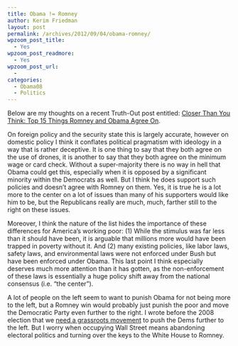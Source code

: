 ```yaml
---
title: Obama != Romney
author: Kerim Friedman
layout: post
permalink: /archives/2012/09/04/obama-romney/
wpzoom_post_title:
  - Yes
wpzoom_post_readmore:
  - Yes
wpzoom_post_url:
  - 
categories:
  - Obama08
  - Politics
---
```

Below are my thoughts on a recent Truth-Out post entitled: <a href="http://truth-out.org/opinion/item/11289-closer-than-you-think-top-15-things-romney-and-obama-agree-on" onclick="_gaq.push(['_trackEvent', 'outbound-article', 'http://truth-out.org/opinion/item/11289-closer-than-you-think-top-15-things-romney-and-obama-agree-on', 'Closer Than You Think: Top 15 Things Romney and Obama Agree On']);" >Closer Than You Think: Top 15 Things Romney and Obama Agree On</a>.

On foreign policy and the security state this is largely accurate, however on domestic policy I think it conflates political pragmatism with ideology in a way that is rather deceptive. It is one thing to say that they both agree on the use of drones, it is another to say that they both agree on the minimum wage or card check. Without a super-majority there is no way in hell that Obama could get this, especially when it is opposed by a significant minority within the Democrats as well. But I think he does support such policies and doesn&#8217;t agree with Romney on them. Yes, it is true he is a lot more to the center on a lot of issues than many of his supporters would like him to be, but the Republicans really are much, much, farther still to the right on these issues.

Moreover, I think the nature of the list hides the importance of these differences for America&#8217;s working poor: (1) While the stimulus was far less than it should have been, it is arguable that millions more would have been trapped in poverty without it. And (2) many existing policies, like labor laws, safety laws, and environmental laws were not enforced under Bush but have been enforced under Obama. This last point I think especially deserves much more attention than it has gotten, as the non-enforcement of these laws is essentially a huge policy shift away from the national consensus (i.e. &#8220;the center&#8221;).

A lot of people on the left seem to want to punish Obama for not being more to the left, but a Romney win would probably just punish the poor and move the Democratic Party even further to the right. I wrote before the 2008 election that we <a href="http://test.oxus.net/archives/2008/01/08/bonus-army/" onclick="_gaq.push(['_trackEvent', 'outbound-article', 'http://test.oxus.net/archives/2008/01/08/bonus-army/', 'need a grassroots movement']);" >need a grassroots movement</a> to push the Dems further to the left. But I worry when occupying Wall Street means abandoning electoral politics and turning over the keys to the White House to Romney.

